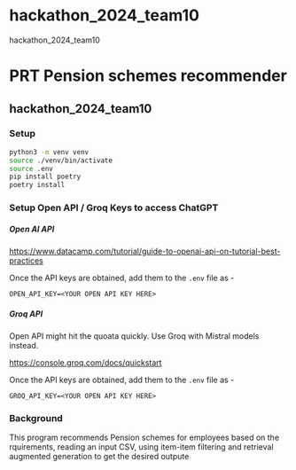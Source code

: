 # hackathon_2024_team10
hackathon_2024_team10
# PRT Pension schemes recommender

## hackathon_2024_team10

### Setup

```bash
python3 -m venv venv
source ./venv/bin/activate
source .env
pip install poetry 
poetry install
```

### Setup Open API / Groq Keys to access ChatGPT

##### Open AI API

https://www.datacamp.com/tutorial/guide-to-openai-api-on-tutorial-best-practices

Once the API keys are obtained, add them to the `.env` file as - 
```
OPEN_API_KEY=<YOUR OPEN API KEY HERE>
```

##### Groq  API
Open API might hit the quoata quickly. Use Groq with Mistral models instead.

https://console.groq.com/docs/quickstart

Once the API keys are obtained, add them to the `.env` file as - 
```
GROQ_API_KEY=<YOUR OPEN API KEY HERE>
```


### Background

This program recommends Pension schemes for employees based on the rquirements, reading an input CSV, using item-item filtering and retrieval augmented generation to get the desired outpute